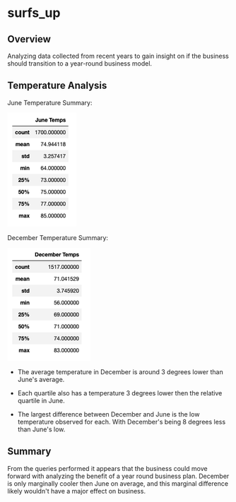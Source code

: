 # surfs_up

## Overview
Analyzing data collected from recent years to gain insight on if the business should transition to a year-round business model.

## Temperature Analysis
June Temperature Summary:

![june-summary.png](Resources/june_summary.png)

December Temperature Summary:

![december-summary.png](Resources/dec_summary.png)

* The average temperature in December is around 3 degrees lower than June's average.

* Each quartile also has a temperature 3 degrees lower then the relative quartile in June.

* The largest difference between December and June is the low temperature observed for each. With December's being 8 degrees less than June's low.

## Summary
From the queries performed it appears that the business could move forward with analyzing the benefit of a year round business plan. December is only marginally cooler then June on average, and this marginal difference likely wouldn't have a major effect on business.
